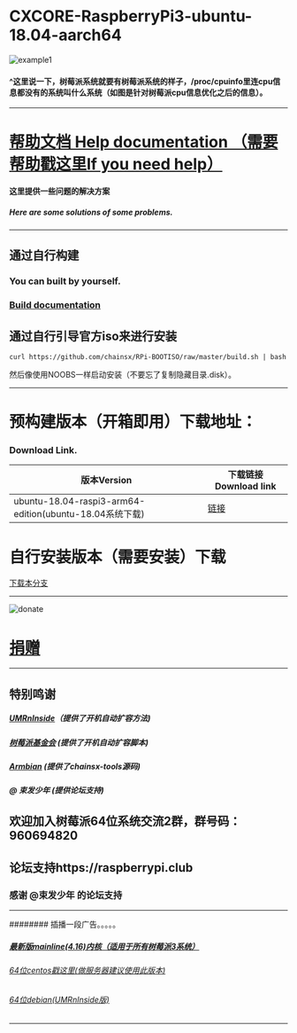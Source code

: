 # CXCORE-RaspberryPi3-ubuntu-18.04-aarch64    

![example1](https://github.com/chainsx/ubuntu64-rpi/raw/ubuntu-18.04-arm64/imagine/Screenshot_2018-08-27-09-30-38.png)
#### ^这里说一下，树莓派系统就要有树莓派系统的样子，/proc/cpuinfo里连cpu信息都没有的系统叫什么系统（如图是针对树莓派cpu信息优化之后的信息）。

****************

# [帮助文档 Help documentation （需要帮助戳这里If you need help）](https://github.com/chainsx/ubuntu64-rpi/wiki)
#### 这里提供一些问题的解决方案
##### Here are some solutions of some problems.

***************

## 通过自行构建
### You can built by yourself.

### [Build documentation](https://github.com/chainsx/ubuntu64-rpi/wiki/Build-by-yourself)

## 通过自行引导官方iso来进行安装

`curl https://github.com/chainsx/RPi-BOOTISO/raw/master/build.sh | bash`


然后像使用NOOBS一样启动安装（不要忘了复制隐藏目录.disk）。



**********************

# 预构建版本（开箱即用）下载地址：
### Download Link.

| 版本Version | 下载链接Download link |
|--------|--------|
| ubuntu-18.04-raspi3-arm64-edition(ubuntu-18.04系统下载)  | [链接](https://github.com/chainsx/ubuntu64-rpi/blob/build/Documentation/bionic-release.md)|

# 自行安装版本（需要安装）下载

[下载本分支](https://github.com/chainsx/ubuntu64-rpi/archive/ubuntu-18.04-arm64.zip)


***********

![donate](https://github.com/chainsx/ubuntu64-rpi/raw/ubuntu-18.04-arm64/donation/1544928605353-1.jpg)
# [捐赠](https://github.com/chainsx/ubuntu64-rpi/blob/ubuntu-18.04-arm64/donation/README.md)

**********

## 特别鸣谢
##### [UMRnInside](https://github.com/UMRnInside)（提供了开机自动扩容方法)
##### [树莓派基金会](https://www.raspberrypi.org) (提供了开机自动扩容脚本)
##### [Armbian](https://armbian.com) (提供了chainsx-tools源码)
##### @ 束发少年 (提供论坛支持)
 
## 欢迎加入树莓派64位系统交流2群，群号码：960694820
## 论坛支持https://raspberrypi.club
### 感谢 @束发少年 的论坛支持

***************
######## 插播一段广告。。。。。
##### [最新版mainline(4.16)内核（适用于所有树莓派3系统）](https://github.com/chainsx/firmware64-rpi)
###### [64位centos戳这里(做服务器建议使用此版本)](https://github.com/chainsx/centos64-rpi)
###### [64位debian(UMRnInside版)](https://github.com/UMRnInside/RPi-arm64)
***************

